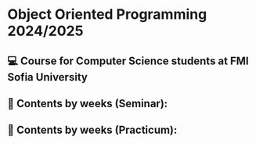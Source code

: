 # Object Oriented Programming 2024/2025
## :computer: Course for Computer Science students at FMI Sofia University
## :pushpin: Contents by weeks (Seminar):

## :pushpin: Contents by weeks (Practicum):